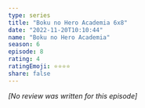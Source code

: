 ```yaml
---
type: series
title: "Boku no Hero Academia 6x8"
date: "2022-11-20T10:10:44"
name: "Boku no Hero Academia"
season: 6
episode: 8
rating: 4
ratingEmoji: ⭐️⭐️⭐️⭐️
share: false
---
```


_[No review was written for this episode]_
